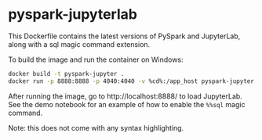 # pyspark-jupyterlab

This Dockerfile contains the latest versions of PySpark and JupyterLab, along with a sql magic command extension.

To build the image and run the container on Windows:

```bash
docker build -t pyspark-jupyter .
docker run -p 8888:8888 -p 4040:4040 -v %cd%:/app_host pyspark-jupyter
```

After running the image, go to http://localhost:8888/ to load JupyterLab. See the demo notebook for an example of how to enable the `%%sql` magic command.

Note: this does not come with any syntax highlighting.